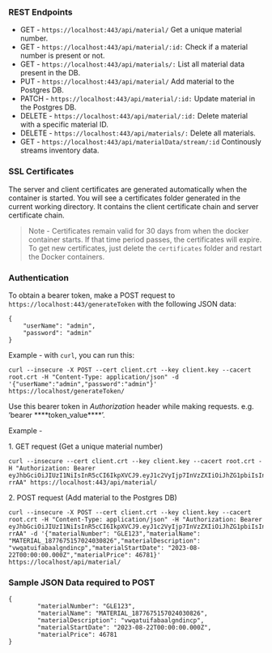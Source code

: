 ### **REST Endpoints**

*   GET - `https://localhost:443/api/material/` Get a unique material number.
*   GET - `https://localhost:443/api/material/:id:` Check if a material number is present or not.
*   GET - `https://localhost:443/api/materials/:` List all material data present in the DB.    
*   PUT - `https://localhost:443/api/material/` Add material to the Postgres DB.             
*   PATCH - `https://localhost:443/api/material/:id:` Update material in the Postgres DB.
*   DELETE - `https://localhost:443/api/material/:id:` Delete material with a specific material ID. 
*   DELETE - `https://localhost:443/api/materials/:` Delete all materials. 
*   GET - `https://localhost:443/api/materialData/stream/:id` Continously streams inventory data. 

### **SSL Certificates**

The server and client certificates are generated automatically when the container is started. You will see a certificates folder generated in the current working directory. It contains the client certificate chain and server certificate chain.

> Note - Certificates remain valid for 30 days from when the docker container starts. If that time period passes, the certificates will expire. To get new certificates, just delete the `certificates` folder and restart the Docker containers.

### Authentication

To obtain a bearer token, make a POST request to `https://localhost:443/generateToken` with the following JSON data:

```plaintext
{
    "userName": "admin",
    "password": "admin"
}
```

Example - with `curl`, you can run this:

```plaintext
curl --insecure -X POST --cert client.crt --key client.key --cacert root.crt -H "Content-Type: application/json" -d '{"userName":"admin","password":"admin"}' https://localhost/generateToken/
```

Use this bearer token in _Authorization_ header while making requests. e.g. ‘bearer \*\*\*\*token\_value\*\*\*\*’. 

Example -

1\. GET request (Get a unique material number)

```plaintext
curl --insecure --cert client.crt --key client.key --cacert root.crt -H "Authorization: Bearer eyJhbGciOiJIUzI1NiIsInR5cCI6IkpXVCJ9.eyJ1c2VyIjp7InVzZXIiOiJhZG1pbiIsInBhc3MiOiJhZG1pbiJ9LCJpYXQiOjE3MDY2MDYyMjB9._IXm0e_qiIhJnQzXviw10wVHwK5NbqDLzgwroU-rrAA" https://localhost:443/api/material/
```

2\. POST request (Add material to the Postgres DB)

```plaintext
curl --insecure -X POST --cert client.crt --key client.key --cacert root.crt -H "Content-Type: application/json" -H "Authorization: Bearer eyJhbGciOiJIUzI1NiIsInR5cCI6IkpXVCJ9.eyJ1c2VyIjp7InVzZXIiOiJhZG1pbiIsInBhc3MiOiJhZG1pbiJ9LCJpYXQiOjE3MDY2MDYyMjB9._IXm0e_qiIhJnQzXviw10wVHwK5NbqDLzgwroU-rrAA" -d '{"materialNumber": "GLE123","materialName": "MATERIAL_1877675157024030826","materialDescription": "vwqatuifabaalgndincp","materialStartDate": "2023-08-22T00:00:00.000Z","materialPrice": 46781}' https://localhost/api/material/
```

### **Sample JSON Data required to POST**

```plaintext
{
        "materialNumber": "GLE123",
        "materialName": "MATERIAL_1877675157024030826",
        "materialDescription": "vwqatuifabaalgndincp",
        "materialStartDate": "2023-08-22T00:00:00.000Z",
        "materialPrice": 46781
}
```
